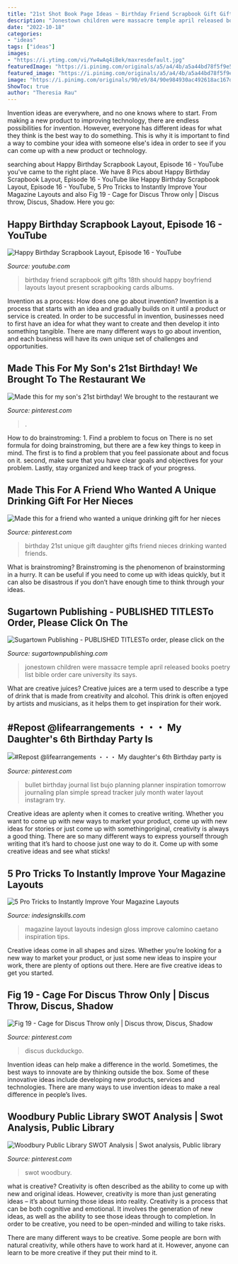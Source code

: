 ```yaml
---
title: "21st Shot Book Page Ideas ~ Birthday Friend Scrapbook Gift Gifts 18th Should Happy Boyfriend Layouts Layout Present Scrapbooking Cards Albums"
description: "Jonestown children were massacre temple april released books poetry list bible order care university its says"
date: "2022-10-18"
categories:
- "ideas"
tags: ["ideas"]
images:
- "https://i.ytimg.com/vi/Yw4wAq4iBek/maxresdefault.jpg"
featuredImage: "https://i.pinimg.com/originals/a5/a4/4b/a5a44bd78f5f9e52725366d1045ff45e.jpg"
featured_image: "https://i.pinimg.com/originals/a5/a4/4b/a5a44bd78f5f9e52725366d1045ff45e.jpg"
image: "https://i.pinimg.com/originals/90/e9/84/90e984930ac492618ac167dc8213a5e2.jpg"
ShowToc: true
author: "Theresia Rau"
---
```



Invention ideas are everywhere, and no one knows where to start. From making a new product to improving technology, there are endless possibilities for invention. However, everyone has different ideas for what they think is the best way to do something. This is why it is important to find a way to combine your idea with someone else's idea in order to see if you can come up with a new product or technology.

	

		
searching about Happy Birthday Scrapbook Layout, Episode 16 - YouTube you've came to the right place. We have 8 Pics about Happy Birthday Scrapbook Layout, Episode 16 - YouTube like Happy Birthday Scrapbook Layout, Episode 16 - YouTube, 5 Pro Tricks to Instantly Improve Your Magazine Layouts and also Fig 19 - Cage for Discus Throw only | Discus throw, Discus, Shadow. Here you go:
		
    
## Happy Birthday Scrapbook Layout, Episode 16 - YouTube

<img loading=lazy src="https://i.ytimg.com/vi/Yw4wAq4iBek/maxresdefault.jpg" onerror="this.onerror=null;this.src='https://tse3.mm.bing.net/th?id=OIP.9-zLy_CC_iiUpPHz4_Ol4AHaEK&amp;pid=15.1';" alt="Happy Birthday Scrapbook Layout, Episode 16 - YouTube">

_Source: youtube.com_

>birthday friend scrapbook gift gifts 18th should happy boyfriend layouts layout present scrapbooking cards albums. 

	

Invention as a process: How does one go about invention?
Invention is a process that starts with an idea and gradually builds on it until a product or service is created. In order to be successful in invention, businesses need to first have an idea for what they want to create and then develop it into something tangible. There are many different ways to go about invention, and each business will have its own unique set of challenges and opportunities.

    
## Made This For My Son&#039;s 21st Birthday! We Brought To The Restaurant We

<img loading=lazy src="https://i.pinimg.com/originals/c2/63/be/c263be3c02cf58a2edc2c9945048e867.jpg" onerror="this.onerror=null;this.src='https://tse4.mm.bing.net/th?id=OIP.MnJg9QjYIfh_T5L3WCCUtgHaJ4&amp;pid=15.1';" alt="Made this for my son&#039;s 21st birthday! We brought to the restaurant we">

_Source: pinterest.com_

>. 

	

How to do brainstroming: 1. Find a problem to focus on
There is no set formula for doing brainstroming, but there are a few key things to keep in mind. The first is to find a problem that you feel passionate about and focus on it. second, make sure that you have clear goals and objectives for your problem. Lastly, stay organized and keep track of your progress.

    
## Made This For A Friend Who Wanted A Unique Drinking Gift For Her Nieces

<img loading=lazy src="https://i.pinimg.com/originals/90/e9/84/90e984930ac492618ac167dc8213a5e2.jpg" onerror="this.onerror=null;this.src='https://tse2.mm.bing.net/th?id=OIP.z5uSFhBnjNOBBew4Io9VywHaJ4&amp;pid=15.1';" alt="Made this for a friend who wanted a unique drinking gift for her nieces">

_Source: pinterest.com_

>birthday 21st unique gift daughter gifts friend nieces drinking wanted friends. 

	

What is brainstroming? Brainstroming is the phenomenon of brainstorming in a hurry. It can be useful if you need to come up with ideas quickly, but it can also be disastrous if you don’t have enough time to think through your ideas.

    
## Sugartown Publishing - PUBLISHED TITLESTo Order, Please Click On The

<img loading=lazy src="http://sugartownpublishing.com/yahoo_site_admin/assets/images/Final_cover_medium.63112631_std.jpg" onerror="this.onerror=null;this.src='https://tse2.mm.bing.net/th?id=OIP.wASCSJuJvISatSzjgwvyIgAAAA&amp;pid=15.1';" alt="Sugartown Publishing - PUBLISHED TITLESTo order, please click on the">

_Source: sugartownpublishing.com_

>jonestown children were massacre temple april released books poetry list bible order care university its says. 

	

What are creative juices?
Creative juices are a term used to describe a type of drink that is made from creativity and alcohol. This drink is often enjoyed by artists and musicians, as it helps them to get inspiration for their work.

    
## #Repost @lifearrangements ・・・ My Daughter&#039;s 6th Birthday Party Is

<img loading=lazy src="https://i.pinimg.com/originals/a5/a4/4b/a5a44bd78f5f9e52725366d1045ff45e.jpg" onerror="this.onerror=null;this.src='https://tse3.mm.bing.net/th?id=OIP.u_cPJj074ySVLxYNYWJ1YwHaHa&amp;pid=15.1';" alt="#Repost @lifearrangements ・・・ My daughter&#039;s 6th Birthday party is">

_Source: pinterest.com_

>bullet birthday journal list bujo planning planner inspiration tomorrow journaling plan simple spread tracker july month water layout instagram try. 

	

Creative ideas are aplenty when it comes to creative writing. Whether you want to come up with new ways to market your product, come up with new ideas for stories or just come up with somethingoriginal, creativity is always a good thing. There are so many different ways to express yourself through writing that it’s hard to choose just one way to do it. Come up with some creative ideas and see what sticks!

    
## 5 Pro Tricks To Instantly Improve Your Magazine Layouts

<img loading=lazy src="https://indesignskills.com/wp-content/uploads/2016/05/Gloss-Magazine-2.jpg" onerror="this.onerror=null;this.src='https://tse1.mm.bing.net/th?id=OIP.l7Zmq2aHXFFrbP6T46Dx2AHaE4&amp;pid=15.1';" alt="5 Pro Tricks to Instantly Improve Your Magazine Layouts">

_Source: indesignskills.com_

>magazine layout layouts indesign gloss improve calomino caetano inspiration tips. 

	

Creative ideas come in all shapes and sizes. Whether you’re looking for a new way to market your product, or just some new ideas to inspire your work, there are plenty of options out there. Here are five creative ideas to get you started.

    
## Fig 19 - Cage For Discus Throw Only | Discus Throw, Discus, Shadow

<img loading=lazy src="https://i.pinimg.com/736x/bf/bb/b5/bfbbb5a605f063e29f45b79b225d34ea--discus-throw-figs.jpg" onerror="this.onerror=null;this.src='https://tse4.mm.bing.net/th?id=OIP.yd3o5mCf9cLiswxWSDsw_QAAAA&amp;pid=15.1';" alt="Fig 19 - Cage for Discus Throw only | Discus throw, Discus, Shadow">

_Source: pinterest.com_

>discus duckduckgo. 

	

Invention ideas can help make a difference in the world. Sometimes, the best ways to innovate are by thinking outside the box. Some of these innovative ideas include developing new products, services and technologies. There are many ways to use invention ideas to make a real difference in people’s lives.

    
## Woodbury Public Library SWOT Analysis | Swot Analysis, Public Library

<img loading=lazy src="https://i.pinimg.com/736x/00/8d/b0/008db0ec0cf25cf9f45dbbe2edc8469f.jpg" onerror="this.onerror=null;this.src='https://tse4.mm.bing.net/th?id=OIP.3BRivPWqvx1lzH7GAwg_PAHaIp&amp;pid=15.1';" alt="Woodbury Public Library SWOT Analysis | Swot analysis, Public library">

_Source: pinterest.com_

>swot woodbury. 

	

what is creative?
Creativity is often described as the ability to come up with new and original ideas. However, creativity is more than just generating ideas – it’s about turning those ideas into reality.
Creativity is a process that can be both cognitive and emotional. It involves the generation of new ideas, as well as the ability to see those ideas through to completion. In order to be creative, you need to be open-minded and willing to take risks.

There are many different ways to be creative. Some people are born with natural creativity, while others have to work hard at it. However, anyone can learn to be more creative if they put their mind to it.

